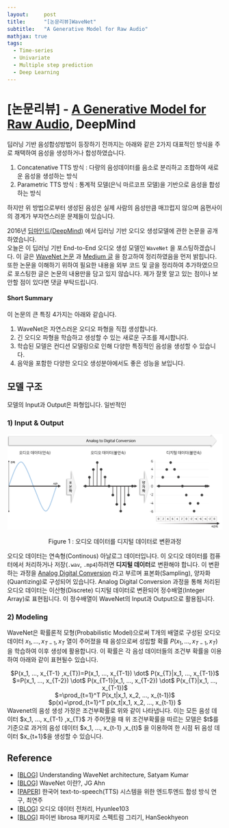 ```yaml
---
layout:     post
title:      "[논문리뷰]WaveNet"
subtitle:   "A Generative Model for Raw Audio"
mathjax: true
tags:
  - Time-series
  - Univariate
  - Multiple step prediction 
  - Deep Learning
---
```


# [논문리뷰] - [A Generative Model for Raw Audio](https://arxiv.org/abs/1609.03499), DeepMind

딥러닝 기반 음성합성방법이 등장하기 전까지는 아래와 같은 2가지 대표적인 방식을 주로 채택하여 음성을 생성하거나 합성하였습니다. 

1. Concatenative TTS 방식 : 다량의 음성데이터를 음소로 분리하고 조합하여 새로운 음성을 생성하는 방식 
2. Parametric TTS 방식 : 통계적 모델(은닉 마르코프 모델)을 기반으로 음성을 합성하는 방식 

하지만 위 방법으로부터 생성된 음성은 실제 사람의 음성만큼 매끄럽지 않으며 음편사이의 경계가 부자연스러운 문제들이 있습니다.

2016년 [딥마인드(DeepMind)](https://deepmind.com/blog/article/wavenet-generative-model-raw-audio) 에서 딥러닝 기반 오디오 생성모델에 관한 논문을 공개하였습니다.  
오늘은 이 딥러닝 기반 End-to-End 오디오 생성 모델인 `WaveNet` 을 포스팅하겠습니다.
이 글은 [WaveNet 논문](https://arxiv.org/abs/1609.03499) 과 [Medium 글](https://medium.com/@satyam.kumar.iiitv/understanding-wavenet-architecture-361cc4c2d623) 을 참고하여 정리하였음을 먼저 밝힙니다. 
또한 논문을 이해하기 위하여 필요한 내용을 외부 코드 및 글을 정리하여 추가하였으므로 포스팅한 글은 논문의 내용만을 담고 있지 않습니다. 
제가 잘못 알고 있는 점이나 보안할 점이 있다면 댓글 부탁드립니다.

#### Short Summary
이 논문의 큰 특징 4가지는 아래와 같습니다.

1. WaveNet은 자연스러운 오디오 파형을 직접 생성합니다.
2. 긴 오디오 파형을 학습하고 생성할 수 있는 새로운 구조를 제시합니다.  
3. 학습된 모델은 컨디션 모델링으로 인해 다양한 특징적인 음성을 생성할 수 있습니다.
4. 음악을 포함한 다양한 오디오 생성분야에서도 좋은 성능을 보입니다.

## 모델 구조
모델의 Input과 Output은 파형입니다. 일반적인 

### 1) Input & Output
![](/img/in-post/2020/2020-09-17/analog_to_digital_conversion.png)
<center>Figure 1 : 오디오 데이터를 디지털 데이터로 변환과정</center>

오디오 데이터는 연속형(Continous) 아날로그 데이터입니다. 이 오디오 데이터를 컴퓨터에서 처리하거나 저장(`.wav`, `.mp4`)하려면 **디지털 데이터**로 변환해야 합니다.
이 변환하는 과정을 [Analog Digital Conversion](https://hyunlee103.tistory.com/54) 라고 부르며 표본화(Sampling), 양자화(Quantizing)로 구성되어 있습니다.
Analog Digital Conversion 과정을 통해 처리된 오디오 데이터는 이산형(Discrete) 디지털 데이터로 변환되어 정수배열(Integer Array)로 표현됩니다.
이 정수배열이 WaveNet의 Input과 Output으로 활용됩니다.

### 2) Modeling
WaveNet은 확률론적 모형(Probabilistic Model)으로써 T개의 배열로 구성된 오디오 데이터 $x_1, ..., x_{T-1} ,x_{T}$ 열이 주어졌을 때 음성으로써 성립할 확률 $P(x_1, ..., x_{T-1} ,x_{T})$ 을 학습하여 이후 생성에 활용합니다.
이 확률은 각 음성 데이터들의 조건부 확률을 이용하여 아래와 같이 표현될수 있습니다.
<center>$P(x_1, ..., x_{T-1} ,x_{T})=P(x_1, ..., x_{T-1}) \dot$ P(x_{T}|x_1, ..., x_{T-1})$</center>
<center>$=P(x_1, ..., x_{T-2}) \dot$ P(x_{T-1}|x_1, ..., x_{T-2}) \dot$ P(x_{T}|x_1, ..., x_{T-1})$</center>
<center>$=\prod_{t=1}^T P(x_t|x_1, x_2, ..., x_{t-1})$</center>


<center>$p(x)=\prod_{t=1}^T p(x_t|x_1, x_2, ..., x_{t-1}) $</center>
Wavenet의 음성 생성 가정은 조건부확률로 위와 같이 나타냅니다. 이는 모든 음성 데이터 $x_1, ..., x_{T-1} ,x_{T}$ 가 주어졋을 때 
위 조건부확률을 따르는 모델은 $t$를 기준으로 과거의 음성 데이터 $x_1, ..., x_{t-1} ,x_{t}$ 을 이용하여 한 시점 뒤 음성 데이터 $x_{t+1}$을 생성할 수 있습니다.
 














## Reference
- [[BLOG]](https://medium.com/@satyam.kumar.iiitv/understanding-wavenet-architecture-361cc4c2d623) Understanding WaveNet architecture, Satyam Kumar
- [[BLOG]](https://ahnjg.tistory.com/94) WaveNet 이란?, JG Ahn
- [[PAPER]](https://www.eksss.org/archive/view_article?pid=pss-10-1-39) 한국어 text-to-speech(TTS) 시스템을 위한 엔드투엔드 합성 방식 연구, 최연주
- [[BLOG]](https://hyunlee103.tistory.com/54)  오디오 데이터 전처리, Hyunlee103
- [[BLOG]](https://hanseokhyeon.tistory.com/entry/%ED%8C%8C%EC%9D%B4%EC%8D%AC%EC%97%90%EC%84%9C-librosa-%ED%8C%A8%ED%82%A4%EC%A7%80%EB%A1%9C-%EC%8A%A4%ED%8E%99%ED%8A%B8%EB%9F%BC-%EA%B7%B8%EB%A6%AC%EA%B8%B0) 파이썬 librosa 패키지로 스펙트럼 그리기, HanSeokhyeon 
